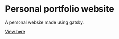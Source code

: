 # Personal portfolio website

A personal website made using gatsby.

[View here](https://jkette.netlify.com/)

